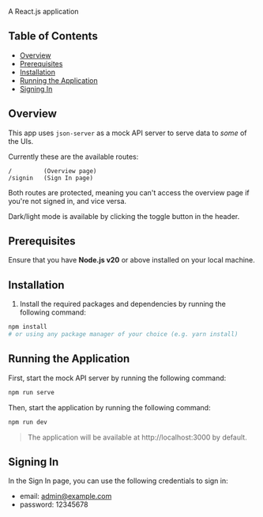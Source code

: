 A React.js application

## Table of Contents

- [Overview](#overview)
- [Prerequisites](#prerequisites)
- [Installation](#installation)
- [Running the Application](#running-the-application)
- [Signing In](#signing-in)

## Overview

This app uses `json-server` as a mock API server to serve data to _some_ of the UIs.

Currently these are the available routes:

```
/         (Overview page)
/signin   (Sign In page)
```

Both routes are protected, meaning you can't access the overview page if you're not signed in, and vice versa.

Dark/light mode is available by clicking the toggle button in the header.

## Prerequisites

Ensure that you have **Node.js v20** or above installed on your local machine.

## Installation

1. Install the required packages and dependencies by running the following command:

```bash
npm install
# or using any package manager of your choice (e.g. yarn install)
```

## Running the Application

First, start the mock API server by running the following command:

```bash
npm run serve
```

Then, start the application by running the following command:

```bash
npm run dev
```

> The application will be available at http://localhost:3000 by default.

## Signing In

In the Sign In page, you can use the following credentials to sign in:

- email: admin@example.com
- password: 12345678
